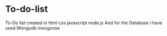 # To-do-list
To-Do list created in html css javascript node.js And for the Database i have used Mongodb mongoose
